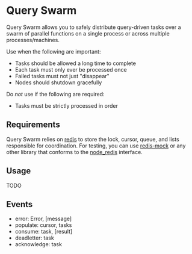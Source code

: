 Query Swarm
===========

Query Swarm allows you to safely distribute query-driven tasks over a swarm of parallel functions on a single process or across multiple processes/machines.

Use when the following are important:
- Tasks should be allowed a long time to complete
- Each task must only ever be processed once
- Failed tasks must not just "disappear"
- Nodes should shutdown gracefully

Do *not* use if the following are required:
- Tasks must be strictly processed in order

Requirements
------------

Query Swarm relies on [redis](redis.io) to store the lock, cursor, queue, and lists responsible for coordination. For testing, you can use [redis-mock](https://github.com/faeldt/redis-mock) or any other library that conforms to the [node_redis](https://github.com/mranney/node_redis) interface.


Usage
-----

TODO


Events
------

- error: Error, [message]
- populate: cursor, tasks
- consume: task, [result]
- deadletter: task
- acknowledge: task
